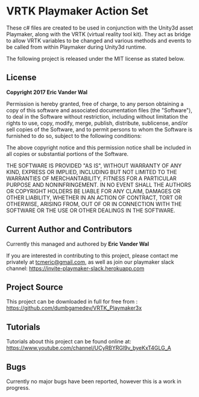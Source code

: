 # VRTK Playmaker Action Set

These c# files are created to be used in conjunction with the Unity3d asset Playmaker, along with the VRTK (virtual reality tool kit). They act as bridge to allow VRTK variables to be changed and various methods and events to be called from within Playmaker during Unity3d runtime.

The following project is released under the MIT license as stated below. 

## License

**Copyright 2017 Eric Vander Wal**

Permission is hereby granted, free of charge, to any person obtaining a copy of this software and associated documentation files (the "Software"), to deal in the Software without restriction, including without limitation the rights to use, copy, modify, merge, publish, distribute, sublicense, and/or sell copies of the Software, and to permit persons to whom the Software is furnished to do so, subject to the following conditions:

The above copyright notice and this permission notice shall be included in all copies or substantial portions of the Software.

THE SOFTWARE IS PROVIDED "AS IS", WITHOUT WARRANTY OF ANY KIND, EXPRESS OR IMPLIED, INCLUDING BUT NOT LIMITED TO THE WARRANTIES OF MERCHANTABILITY, FITNESS FOR A PARTICULAR PURPOSE AND NONINFRINGEMENT. IN NO EVENT SHALL THE AUTHORS OR COPYRIGHT HOLDERS BE LIABLE FOR ANY CLAIM, DAMAGES OR OTHER LIABILITY, WHETHER IN AN ACTION OF CONTRACT, TORT OR OTHERWISE, ARISING FROM, OUT OF OR IN CONNECTION WITH THE SOFTWARE OR THE USE OR OTHER DEALINGS IN THE SOFTWARE.

## Current Author and Contributors

Currently this managed and authored by **Eric Vander Wal**

If you are interested in contributing to this project, please contact me privately at tcmeric@gmail.com, as well as join our playmaker slack channel: https://invite-playmaker-slack.herokuapp.com

## Project Source

This project can be downloaded in full for free from : https://github.com/dumbgamedev/VRTK_Playmaker3x

## Tutorials

Tutorials about this project can be found online at: https://www.youtube.com/channel/UCyRBYRGl9v_byeKxT4GLG_A

## Bugs

Currently no major bugs have been reported, however this is a work in progress.
